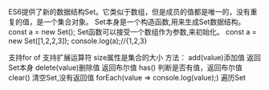 ES6提供了新的数据结构Set。它类似于数组，但是成员的值都是唯一的，没有重复的值，是一个集合对象。
Set本身是一个构造函数,用来生成Set数据结构。
		const a = new Set();
Set函数可以接受一个数组作为参数,来初始化。
		const a = new Set([1,2,2,3]);
		console.log(a);//{1,2,3}
		

支持for of 支持扩展运算符
size属性是集合的大小
方法：
add(value)添加值 返回Set本身
delete(value)删除值 返回布尔值
has() 判断是否有值，返回布尔值
clear() 清空Set,没有返回值
forEach(value => console.log(value);) 遍历Set